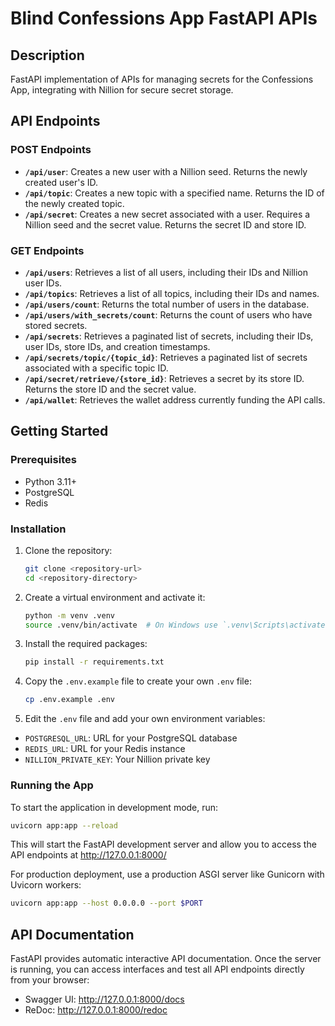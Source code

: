 # Blind Confessions App FastAPI APIs

## Description

FastAPI implementation of APIs for managing secrets for the Confessions App, integrating with Nillion for secure secret storage.

## API Endpoints

### POST Endpoints

- **`/api/user`**: Creates a new user with a Nillion seed. Returns the newly created user's ID.
- **`/api/topic`**: Creates a new topic with a specified name. Returns the ID of the newly created topic.
- **`/api/secret`**: Creates a new secret associated with a user. Requires a Nillion seed and the secret value. Returns the secret ID and store ID.

### GET Endpoints

- **`/api/users`**: Retrieves a list of all users, including their IDs and Nillion user IDs.
- **`/api/topics`**: Retrieves a list of all topics, including their IDs and names.
- **`/api/users/count`**: Returns the total number of users in the database.
- **`/api/users/with_secrets/count`**: Returns the count of users who have stored secrets.
- **`/api/secrets`**: Retrieves a paginated list of secrets, including their IDs, user IDs, store IDs, and creation timestamps.
- **`/api/secrets/topic/{topic_id}`**: Retrieves a paginated list of secrets associated with a specific topic ID.
- **`/api/secret/retrieve/{store_id}`**: Retrieves a secret by its store ID. Returns the store ID and the secret value.
- **`/api/wallet`**: Retrieves the wallet address currently funding the API calls.

## Getting Started

### Prerequisites

- Python 3.11+
- PostgreSQL
- Redis

### Installation

1. Clone the repository:

   ```bash
   git clone <repository-url>
   cd <repository-directory>
   ```

2. Create a virtual environment and activate it:

   ```bash
   python -m venv .venv
   source .venv/bin/activate  # On Windows use `.venv\Scripts\activate`
   ```

3. Install the required packages:

   ```bash
   pip install -r requirements.txt
   ```

4. Copy the `.env.example` file to create your own `.env` file:

   ```bash
   cp .env.example .env
   ```

5. Edit the `.env` file and add your own environment variables:

- `POSTGRESQL_URL`: URL for your PostgreSQL database
- `REDIS_URL`: URL for your Redis instance
- `NILLION_PRIVATE_KEY`: Your Nillion private key

### Running the App

To start the application in development mode, run:

```bash
uvicorn app:app --reload
```

This will start the FastAPI development server and allow you to access the API endpoints at http://127.0.0.1:8000/

For production deployment, use a production ASGI server like Gunicorn with Uvicorn workers:

```bash
uvicorn app:app --host 0.0.0.0 --port $PORT
```

## API Documentation

FastAPI provides automatic interactive API documentation. Once the server is running, you can access interfaces and test all API endpoints directly from your browser:

- Swagger UI: http://127.0.0.1:8000/docs
- ReDoc: http://127.0.0.1:8000/redoc

